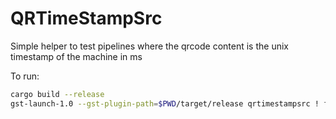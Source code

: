 # QRTimeStampSrc

Simple helper to test pipelines where the qrcode content is the unix timestamp of the machine in ms

To run:
```bash
cargo build --release
gst-launch-1.0 --gst-plugin-path=$PWD/target/release qrtimestampsrc ! fpsdisplaysink
```